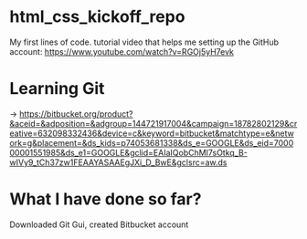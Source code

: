 # html_css_kickoff_repo
My first lines of code.
tutorial video that helps me setting up the GitHub account: https://www.youtube.com/watch?v=RGOj5yH7evk
# Learning Git 
-> https://bitbucket.org/product?&aceid=&adposition=&adgroup=144721917004&campaign=18782802129&creative=632098332436&device=c&keyword=bitbucket&matchtype=e&network=g&placement=&ds_kids=p74053681338&ds_e=GOOGLE&ds_eid=700000001551985&ds_e1=GOOGLE&gclid=EAIaIQobChMI7sOtkq_B-wIVy9_tCh37zw1FEAAYASAAEgJXi_D_BwE&gclsrc=aw.ds

# What I have done so far?
Downloaded Git Gui, created Bitbucket account
